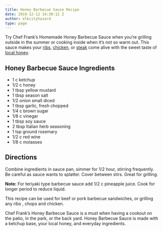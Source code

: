 ```yaml
---
title: Honey Barbecue Sauce Recipe
date: 2019-12-12 14:30:12 Z
author: elkcityhazard
type: page
---
```


Try Chef Frank&#8217;s Homemade Honey Barbecue Sauce when you&#8217;re grilling outside in the summer or cooking inside when it&#8217;s not so warm out. This sauce makes your [ribs][1], [chicken][2], or [steak][3] come alive with the sweet taste of [local honey][4].

## Honey Barbecue Sauce Ingredients

  * 1 c ketchup
  * 1/2 c honey
  * 1 tbsp yellow mustard
  * 1 tbsp season salt
  * 1/2 onion small diced
  * 1 tbsp garlic, fresh chopped
  * 1/4 c brown sugar
  * 1/8 c vinegar
  * 1 tbsp soy sauce
  * 2 tbsp Italian herb seasoning
  * 1 tsp ground rosemary
  * 1/2 c red wine
  * 1/8 c molasses

## Directions

Combine ingredients in sauce pan, simmer for 1/2 hour, stirring frequently. Be careful as sauce wants to splatter. Cover between stirs. Great for grilling.

**Note:** For teriyaki type barbecue sauce add 1/2 c pineapple juice. Cook for longer period to reduce liquid.

This recipe can be used for beef or pork barbecue sandwiches, or grilling any ribs , chops and chicken.

Chef Frank&#8217;s Honey Barbecue Sauce is a must when having a cookout on the patio, in the park, or the back yard. Honey Barbecue Sauce is made with a ketchup base, your local honey, and everyday ingredients.

 [1]: /wordpress/chef-franks-seasoning-recipes/honey-barbecued-baby-back-ribs/
 [2]: /wordpress/grilling-cookouts-and-barbecues/honey-barbecue-teriyaki-chicken/
 [3]: /wordpress/grilling-cookouts-and-barbecues/grilled-sirloin-steak-recipe/
 [4]: /wordpress/shop/